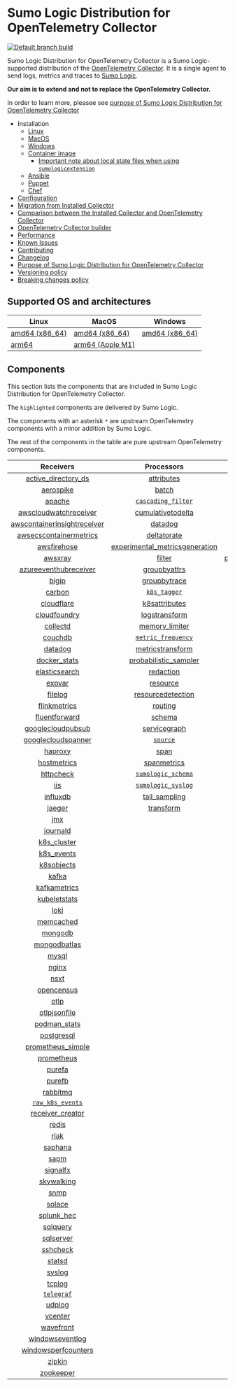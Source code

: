 # Sumo Logic Distribution for OpenTelemetry Collector

[![Default branch build](https://github.com/SumoLogic/sumologic-otel-collector/actions/workflows/dev_builds.yml/badge.svg)](https://github.com/SumoLogic/sumologic-otel-collector/actions/workflows/dev_builds.yml)

Sumo Logic Distribution for OpenTelemetry Collector is a Sumo Logic-supported distribution of the [OpenTelemetry Collector][otc_link].
It is a single agent to send logs, metrics and traces to [Sumo Logic][sumologic].

**Our aim is to extend and not to replace the OpenTelemetry Collector.**

In order to learn more, pleasee see [purpose of Sumo Logic Distribution for OpenTelemetry Collector][purpose]

[otc_link]: https://github.com/open-telemetry/opentelemetry-collector
[sumologic]: https://www.sumologic.com

- Installation
  - [Linux][linux_installation]
  - [MacOS][macos_installation]
  - [Windows][windows_installation]
  - [Container image](/docs/installation.md#container-image)
    - [Important note about local state files when using `sumologicextension`](/docs/installation.md#important-note-about-local-state-files-when-using-sumologicextension)
  - [Ansible](/docs/installation.md#ansible)
  - [Puppet](/docs/installation.md#puppet)
  - [Chef](/docs/installation.md#chef)
- [Configuration](docs/configuration.md)
- [Migration from Installed Collector](docs/migration.md)
- [Comparison between the Installed Collector and OpenTelemetry Collector](docs/comparison.md)
- [OpenTelemetry Collector builder](./otelcolbuilder/README.md)
- [Performance]
- [Known Issues][known issues]
- [Contributing](./CONTRIBUTING.md)
- [Changelog](./CHANGELOG.md)
- [Purpose of Sumo Logic Distribution for OpenTelemetry Collector][purpose]
- [Versioning policy][versioning]
- [Breaking changes policy][breaking]

[linux_installation]: https://help.sumologic.com/docs/send-data/opentelemetry-collector/install-collector-linux/
[macos_installation]: https://help.sumologic.com/docs/send-data/opentelemetry-collector/install-collector-macos/
[windows_installation]:https://help.sumologic.com/docs/send-data/opentelemetry-collector/install-collector-windows/
[performance]: https://help.sumologic.com/docs/send-data/opentelemetry-collector/#performance
[known issues]: https://help.sumologic.com/docs/send-data/opentelemetry-collector/troubleshooting-faq/#known-issues
[purpose]: https://help.sumologic.com/docs/send-data/opentelemetry-collector/sumo-logic-opentelemetry-vs-opentelemetry-upstream-relationship/
[versioning]: https://help.sumologic.com/docs/send-data/opentelemetry-collector/sumo-logic-opentelemetry-vs-opentelemetry-upstream-relationship/#versioning-policy
[breaking]: https://help.sumologic.com/docs/send-data/opentelemetry-collector/sumo-logic-opentelemetry-vs-opentelemetry-upstream-relationship/#versioning-policy

## Supported OS and architectures

| Linux                         | MacOS                         | Windows                     |
| ----------------------------- | ----------------------------- | --------------------------- |
| [amd64 (x86_64)][linux_amd64] | [amd64 (x86_64)][mac_amd64]   | [amd64 (x86_64)][win_amd64] |
| [arm64][linux_arm64]          | [arm64 (Apple M1)][mac_arm64] |                             |

[linux_amd64]: ./docs/installation.md#linux-on-amd64-x86-64
[linux_arm64]: ./docs/installation.md#linux-on-arm64
[mac_amd64]: ./docs/installation.md#macos-on-amd64-x86-64
[mac_arm64]: ./docs/installation.md#macos-on-arm64-apple-m1-x86-64
[win_amd64]: ./docs/installation.md#windows

## Components

This section lists the components that are included in Sumo Logic Distribution for OpenTelemetry Collector.

The `highlighted` components are delivered by Sumo Logic.

The components with an asterisk `*` are upstream OpenTelemetry components with a minor addition by Sumo Logic.

The rest of the components in the table are pure upstream OpenTelemetry components.

|                         Receivers                          |                          Processors                          |                Exporters                 |                    Extensions                    |              Connectors               |
| :--------------------------------------------------------: | :----------------------------------------------------------: | :--------------------------------------: | :----------------------------------------------: | :-----------------------------------: |
|      [active_directory_ds][activedirectorydsreceiver]      |              [attributes][attributesprocessor]               |         [carbon][carbonexporter]         |         [asapclient][asapauthextension]          |      [forward][forwardconnector]      |
|               [aerospike][aerospikereceiver]               |                   [batch][batchprocessor]                    |           [file][fileexporter]           |               [awsproxy][awsproxy]               |        [count][countconnector]        |
|                  [apache][apachereceiver]                  |        [`cascading_filter`][cascadingfilterprocessor]        |          [kafka][kafkaexporter]          |         [basicauth][basicauthextension]          | [servicegraph][servicegraphconnector] |
|       [awscloudwatchreceiver][awscloudwatchreceiver]       |       [cumulativetodelta][cumulativetodeltaprocessor]        |  [loadbalancing][loadbalancingexporter]  |   [bearertokenauth][bearertokenauthextension]    |  [spanmetrics][spanmetricsconnector]  |
| [awscontainerinsightreceiver][awscontainerinsightreceiver] |                 [datadog][datadogprocessor]                  |        [logging][loggingexporter]        |             [db_storage][dbstorage]              |                                       |
|  [awsecscontainermetrics][awsecscontainermetricsreceiver]  |             [deltatorate][deltatorateprocessor]              |           [otlp][otlpexporter]           |        [docker_observer][dockerobserver]         |                                       |
|             [awsfirehose][awsfirehosereceiver]             | [experimental_metricsgeneration][metricsgenerationprocessor] |       [otlphttp][otlphttpexporter]       |           [ecs_observer][ecsobserver]            |                                       |
|                 [awsxray][awsxrayreceiver]                 |                  [filter][filterprocessor]                   | [prometheusexporter][prometheusexporter] |       [ecs_task_observer][ecstaskobserver]       |                                       |
|       [azureeventhubreceiver][azureeventhubreceiver]       |            [groupbyattrs][groupbyattrsprocessor]             |     [`sumologic`][sumologicexporter]     |           [file_storage][filestorage]            |                                       |
|                   [bigip][bigipreceiver]                   |            [groupbytrace][groupbytraceprocessor]             |    [`syslogexporter`][syslogexporter]    | [headerssetterextension][headerssetterextension] |                                       |
|                  [carbon][carbonreceiver]                  |                 [`k8s_tagger`][k8sprocessor]                 |                                          |       [health_check][healthcheckextension]       |                                       |
|              [cloudflare][cloudflarereceiver]              |           [k8sattributes][k8sattributesprocessor]            |                                          |          [host_observer][hostobserver]           |                                       |
|            [cloudfoundry][cloudfoundryreceiver]            |           [logstransform][logstransformprocessor]            |                                          |         [http_forwarder][httpforwarder]          |                                       |
|                [collectd][collectdreceiver]                |           [memory_limiter][memorylimiterprocessor]           |                                          |   [jaegerremotesampling][jaegerremotesampling]   |                                       |
|                 [couchdb][couchdbreceiver]                 |        [`metric_frequency`][metricfrequencyprocessor]        |                                          |           [k8s_observer][k8sobserver]            |                                       |
|                 [datadog][datadogreceiver]                 |        [metricstransform][metricstransformprocessor]         |                                          |        [memory_ballast][ballastextension]        |                                       |
|            [docker_stats][dockerstatsreceiver]             |    [probabilistic_sampler][probabilisticsamplerprocessor]    |                                          |    [oauth2client][oauth2clientauthextension]     |                                       |
|           [elasticsearch][elasticsearchreceiver]           |               [redaction][redactionprocessor]                |                                          |            [oidc][oidcauthextension]             |                                       |
|                  [expvar][expvarreceiver]                  |                [resource][resourceprocessor]                 |                                          |             [pprof][pprofextension]              |                                       |
|                 [filelog][filelogreceiver]                 |       [resourcedetection][resourcedetectionprocessor]        |                                          |         [sigv4auth][sigv4authextension]          |                                       |
|            [flinkmetrics][flinkmetricsreceiver]            |                 [routing][routingprocessor]                  |                                          |        [`sumologic`][sumologicextension]         |                                       |
|           [fluentforward][fluentforwardreceiver]           |                  [schema][schemaprocessor]                   |                                          |            [zpages][zpagesextension]             |                                       |
|       [googlecloudpubsub][googlecloudpubsubreceiver]       |            [servicegraph][servicegraphprocessor]             |                                          |                                                  |                                       |
|      [googlecloudspanner][googlecloudspannerreceiver]      |                 [`source`][sourceprocessor]                  |                                          |                                                  |                                       |
|                 [haproxy][haproxyreceiver]                 |                    [span][spanprocessor]                     |                                          |                                                  |                                       |
|             [hostmetrics][hostmetricsreceiver]             |             [spanmetrics][spanmetricsprocessor]              |                                          |                                                  |                                       |
|               [httpcheck][httpcheckreceiver]               |        [`sumologic_schema`][sumologicschemaprocessor]        |                                          |                                                  |                                       |
|                     [iis][iisreceiver]                     |        [`sumologic_syslog`][sumologicsyslogprocessor]        |                                          |                                                  |                                       |
|                [influxdb][influxdbreceiver]                |            [tail_sampling][tailsamplingprocessor]            |                                          |                                                  |                                       |
|                  [jaeger][jaegerreceiver]                  |               [transform][transformprocessor]                |                                          |                                                  |                                       |
|                     [jmx][jmxreceiver]                     |                                                              |                                          |                                                  |                                       |
|                [journald][journaldreceiver]                |                                                              |                                          |                                                  |                                       |
|             [k8s_cluster][k8sclusterreceiver]              |                                                              |                                          |                                                  |                                       |
|              [k8s_events][k8seventsreceiver]               |                                                              |                                          |                                                  |                                       |
|              [k8sobjects][k8sobjectsreceiver]              |                                                              |                                          |                                                  |                                       |
|                   [kafka][kafkareceiver]                   |                                                              |                                          |                                                  |                                       |
|            [kafkametrics][kafkametricsreceiver]            |                                                              |                                          |                                                  |                                       |
|            [kubeletstats][kubeletstatsreceiver]            |                                                              |                                          |                                                  |                                       |
|                    [loki][lokireceiver]                    |                                                              |                                          |                                                  |                                       |
|               [memcached][memcachedreceiver]               |                                                              |                                          |                                                  |                                       |
|                 [mongodb][mongodbreceiver]                 |                                                              |                                          |                                                  |                                       |
|            [mongodbatlas][mongodbatlasreceiver]            |                                                              |                                          |                                                  |                                       |
|                   [mysql][mysqlreceiver]                   |                                                              |                                          |                                                  |                                       |
|                   [nginx][nginxreceiver]                   |                                                              |                                          |                                                  |                                       |
|                    [nsxt][nsxtreceiver]                    |                                                              |                                          |                                                  |                                       |
|              [opencensus][opencensusreceiver]              |                                                              |                                          |                                                  |                                       |
|                    [otlp][otlpreceiver]                    |                                                              |                                          |                                                  |                                       |
|            [otlpjsonfile][otlpjsonfilereceiver]            |                                                              |                                          |                                                  |                                       |
|               [podman_stats][podmanreceiver]               |                                                              |                                          |                                                  |                                       |
|              [postgresql][postgresqlreceiver]              |                                                              |                                          |                                                  |                                       |
|       [prometheus_simple][simpleprometheusreceiver]        |                                                              |                                          |                                                  |                                       |
|              [prometheus][prometheusreceiver]              |                                                              |                                          |                                                  |                                       |
|                  [purefa][purefareceiver]                  |                                                              |                                          |                                                  |                                       |
|                  [purefb][purefbreceiver]                  |                                                              |                                          |                                                  |                                       |
|                [rabbitmq][rabbitmqreceiver]                |                                                              |                                          |                                                  |                                       |
|          [`raw_k8s_events`][rawk8seventsreceiver]          |                                                              |                                          |                                                  |                                       |
|            [receiver_creator][receivercreator]             |                                                              |                                          |                                                  |                                       |
|                   [redis][redisreceiver]                   |                                                              |                                          |                                                  |                                       |
|                    [riak][riakreceiver]                    |                                                              |                                          |                                                  |                                       |
|                 [saphana][saphanareceiver]                 |                                                              |                                          |                                                  |                                       |
|                    [sapm][sapmreceiver]                    |                                                              |                                          |                                                  |                                       |
|                [signalfx][signalfxreceiver]                |                                                              |                                          |                                                  |                                       |
|              [skywalking][skywalkingreceiver]              |                                                              |                                          |                                                  |                                       |
|                    [snmp][snmpreceiver]                    |                                                              |                                          |                                                  |                                       |
|                  [solace][solacereceiver]                  |                                                              |                                          |                                                  |                                       |
|              [splunk_hec][splunkhecreceiver]               |                                                              |                                          |                                                  |                                       |
|                [sqlquery][sqlqueryreceiver]                |                                                              |                                          |                                                  |                                       |
|               [sqlserver][sqlserverreceiver]               |                                                              |                                          |                                                  |                                       |
|                [sshcheck][sshcheckreceiver]                |                                                              |                                          |                                                  |                                       |
|                  [statsd][statsdreceiver]                  |                                                              |                                          |                                                  |                                       |
|                  [syslog][syslogreceiver]                  |                                                              |                                          |                                                  |                                       |
|                  [tcplog][tcplogreceiver]                  |                                                              |                                          |                                                  |                                       |
|               [`telegraf`][telegrafreceiver]               |                                                              |                                          |                                                  |                                       |
|                  [udplog][udplogreceiver]                  |                                                              |                                          |                                                  |                                       |
|                 [vcenter][vcenterreceiver]                 |                                                              |                                          |                                                  |                                       |
|               [wavefront][wavefrontreceiver]               |                                                              |                                          |                                                  |                                       |
|         [windowseventlog][windowseventlogreceiver]         |                                                              |                                          |                                                  |                                       |
|     [windowsperfcounters][windowsperfcountersreceiver]     |                                                              |                                          |                                                  |                                       |
|                  [zipkin][zipkinreceiver]                  |                                                              |                                          |                                                  |                                       |
|               [zookeeper][zookeeperreceiver]               |                                                              |                                          |                                                  |                                       |

[activedirectorydsreceiver]: https://github.com/open-telemetry/opentelemetry-collector-contrib/tree/v0.76.3/receiver/activedirectorydsreceiver
[aerospikereceiver]: https://github.com/open-telemetry/opentelemetry-collector-contrib/tree/v0.76.3/receiver/aerospikereceiver
[apachereceiver]: https://github.com/open-telemetry/opentelemetry-collector-contrib/tree/v0.76.3/receiver/apachereceiver
[awscloudwatchreceiver]: https://github.com/open-telemetry/opentelemetry-collector-contrib/tree/v0.76.3/receiver/awscloudwatchreceiver
[awscontainerinsightreceiver]: https://github.com/open-telemetry/opentelemetry-collector-contrib/tree/v0.76.3/receiver/awscontainerinsightreceiver
[awsecscontainermetricsreceiver]: https://github.com/open-telemetry/opentelemetry-collector-contrib/tree/v0.76.3/receiver/awsecscontainermetricsreceiver
[awsfirehosereceiver]: https://github.com/open-telemetry/opentelemetry-collector-contrib/tree/v0.76.3/receiver/awsfirehosereceiver
[awsxrayreceiver]: https://github.com/open-telemetry/opentelemetry-collector-contrib/tree/v0.76.3/receiver/awsxrayreceiver
[azureeventhubreceiver]: https://github.com/open-telemetry/opentelemetry-collector-contrib/tree/v0.76.3/receiver/azureeventhubreceiver
[bigipreceiver]: https://github.com/open-telemetry/opentelemetry-collector-contrib/tree/v0.76.3/receiver/bigipreceiver
[carbonreceiver]: https://github.com/open-telemetry/opentelemetry-collector-contrib/tree/v0.76.3/receiver/carbonreceiver
[cloudfoundryreceiver]: https://github.com/open-telemetry/opentelemetry-collector-contrib/tree/v0.76.3/receiver/cloudfoundryreceiver
[cloudflarereceiver]: https://github.com/open-telemetry/opentelemetry-collector-contrib/tree/v0.76.3/receiver/cloudflarereceiver
[collectdreceiver]: https://github.com/open-telemetry/opentelemetry-collector-contrib/tree/v0.76.3/receiver/collectdreceiver
[couchdbreceiver]: https://github.com/open-telemetry/opentelemetry-collector-contrib/tree/v0.76.3/receiver/couchdbreceiver
[datadogreceiver]: https://github.com/open-telemetry/opentelemetry-collector-contrib/tree/v0.76.3/receiver/datadogreceiver
[dockerstatsreceiver]: https://github.com/open-telemetry/opentelemetry-collector-contrib/tree/v0.76.3/receiver/dockerstatsreceiver
[elasticsearchreceiver]: https://github.com/open-telemetry/opentelemetry-collector-contrib/tree/v0.76.3/receiver/elasticsearchreceiver
[expvarreceiver]: https://github.com/open-telemetry/opentelemetry-collector-contrib/tree/v0.76.3/receiver/expvarreceiver
[filelogreceiver]: https://github.com/open-telemetry/opentelemetry-collector-contrib/tree/v0.76.3/receiver/filelogreceiver
[flinkmetricsreceiver]: https://github.com/open-telemetry/opentelemetry-collector-contrib/tree/v0.76.3/receiver/flinkmetricsreceiver
[fluentforwardreceiver]: https://github.com/open-telemetry/opentelemetry-collector-contrib/tree/v0.76.3/receiver/fluentforwardreceiver
[googlecloudpubsubreceiver]: https://github.com/open-telemetry/opentelemetry-collector-contrib/tree/v0.76.3/receiver/googlecloudpubsubreceiver
[googlecloudspannerreceiver]: https://github.com/open-telemetry/opentelemetry-collector-contrib/tree/v0.76.3/receiver/googlecloudspannerreceiver
[haproxyreceiver]: https://github.com/open-telemetry/opentelemetry-collector-contrib/tree/v0.76.3/receiver/haproxyreceiver
[hostmetricsreceiver]: https://github.com/open-telemetry/opentelemetry-collector-contrib/tree/v0.76.3/receiver/hostmetricsreceiver
[httpcheckreceiver]: https://github.com/open-telemetry/opentelemetry-collector-contrib/tree/v0.76.3/receiver/httpcheckreceiver
[iisreceiver]: https://github.com/open-telemetry/opentelemetry-collector-contrib/tree/v0.76.3/receiver/iisreceiver
[influxdbreceiver]: https://github.com/open-telemetry/opentelemetry-collector-contrib/tree/v0.76.3/receiver/influxdbreceiver
[jaegerreceiver]: https://github.com/open-telemetry/opentelemetry-collector-contrib/tree/v0.76.3/receiver/jaegerreceiver
[jmxreceiver]: https://github.com/open-telemetry/opentelemetry-collector-contrib/tree/v0.76.3/receiver/jmxreceiver
[journaldreceiver]: https://github.com/open-telemetry/opentelemetry-collector-contrib/tree/v0.76.3/receiver/journaldreceiver
[k8sclusterreceiver]: https://github.com/open-telemetry/opentelemetry-collector-contrib/tree/v0.76.3/receiver/k8sclusterreceiver
[k8seventsreceiver]: https://github.com/open-telemetry/opentelemetry-collector-contrib/tree/v0.76.3/receiver/k8seventsreceiver
[k8sobjectsreceiver]: https://github.com/open-telemetry/opentelemetry-collector-contrib/tree/v0.76.3/receiver/k8sobjectsreceiver
[kafkareceiver]: https://github.com/open-telemetry/opentelemetry-collector-contrib/tree/v0.76.3/receiver/kafkareceiver
[kafkametricsreceiver]: https://github.com/open-telemetry/opentelemetry-collector-contrib/tree/v0.76.3/receiver/kafkametricsreceiver
[kubeletstatsreceiver]: https://github.com/open-telemetry/opentelemetry-collector-contrib/tree/v0.76.3/receiver/kubeletstatsreceiver
[lokireceiver]: https://github.com/open-telemetry/opentelemetry-collector-contrib/tree/v0.76.3/receiver/lokireceiver
[memcachedreceiver]: https://github.com/open-telemetry/opentelemetry-collector-contrib/tree/v0.76.3/receiver/memcachedreceiver
[mongodbreceiver]: https://github.com/open-telemetry/opentelemetry-collector-contrib/tree/v0.76.3/receiver/mongodbreceiver
[mongodbatlasreceiver]: https://github.com/open-telemetry/opentelemetry-collector-contrib/tree/v0.76.3/receiver/mongodbatlasreceiver
[mysqlreceiver]: https://github.com/open-telemetry/opentelemetry-collector-contrib/tree/v0.76.3/receiver/mysqlreceiver
[nginxreceiver]: https://github.com/open-telemetry/opentelemetry-collector-contrib/tree/v0.76.3/receiver/nginxreceiver
[nsxtreceiver]: https://github.com/open-telemetry/opentelemetry-collector-contrib/tree/v0.76.3/receiver/nsxtreceiver
[opencensusreceiver]: https://github.com/open-telemetry/opentelemetry-collector-contrib/tree/v0.76.3/receiver/opencensusreceiver
[otlpreceiver]: https://github.com/open-telemetry/opentelemetry-collector/tree/v0.76.0/receiver/otlpreceiver
[otlpjsonfilereceiver]: https://github.com/open-telemetry/opentelemetry-collector-contrib/tree/v0.76.3/receiver/otlpjsonfilereceiver
[podmanreceiver]: https://github.com/open-telemetry/opentelemetry-collector-contrib/tree/v0.76.3/receiver/podmanreceiver
[postgresqlreceiver]: https://github.com/open-telemetry/opentelemetry-collector-contrib/tree/v0.76.3/receiver/postgresqlreceiver
[simpleprometheusreceiver]: https://github.com/open-telemetry/opentelemetry-collector-contrib/tree/v0.76.3/receiver/simpleprometheusreceiver
[prometheusreceiver]: https://github.com/open-telemetry/opentelemetry-collector-contrib/tree/v0.76.3/receiver/prometheusreceiver
[purefareceiver]: https://github.com/open-telemetry/opentelemetry-collector-contrib/tree/v0.76.3/receiver/purefareceiver
[purefbreceiver]: https://github.com/open-telemetry/opentelemetry-collector-contrib/tree/v0.76.3/receiver/purefbreceiver
[rabbitmqreceiver]: https://github.com/open-telemetry/opentelemetry-collector-contrib/tree/v0.76.3/receiver/rabbitmqreceiver
[rawk8seventsreceiver]: ./pkg/receiver/rawk8seventsreceiver
[receivercreator]: https://github.com/open-telemetry/opentelemetry-collector-contrib/tree/v0.76.3/receiver/receivercreator
[redisreceiver]: https://github.com/open-telemetry/opentelemetry-collector-contrib/tree/v0.76.3/receiver/redisreceiver
[riakreceiver]: https://github.com/open-telemetry/opentelemetry-collector-contrib/tree/v0.76.3/receiver/riakreceiver
[saphanareceiver]: https://github.com/open-telemetry/opentelemetry-collector-contrib/tree/v0.76.3/receiver/saphanareceiver
[sapmreceiver]: https://github.com/open-telemetry/opentelemetry-collector-contrib/tree/v0.76.3/receiver/sapmreceiver
[signalfxreceiver]: https://github.com/open-telemetry/opentelemetry-collector-contrib/tree/v0.76.3/receiver/signalfxreceiver
[skywalkingreceiver]: https://github.com/open-telemetry/opentelemetry-collector-contrib/tree/v0.76.3/receiver/skywalkingreceiver
[snmpreceiver]: https://github.com/open-telemetry/opentelemetry-collector-contrib/tree/v0.76.3/receiver/snmpreceiver
[solacereceiver]: https://github.com/open-telemetry/opentelemetry-collector-contrib/tree/v0.76.3/receiver/solacereceiver
[splunkhecreceiver]: https://github.com/open-telemetry/opentelemetry-collector-contrib/tree/v0.76.3/receiver/splunkhecreceiver
[sqlqueryreceiver]: https://github.com/open-telemetry/opentelemetry-collector-contrib/tree/v0.76.3/receiver/sqlqueryreceiver
[sqlserverreceiver]: https://github.com/open-telemetry/opentelemetry-collector-contrib/tree/v0.76.3/receiver/sqlserverreceiver
[sshcheckreceiver]: https://github.com/open-telemetry/opentelemetry-collector-contrib/tree/v0.76.3/receiver/sshcheckreceiver
[statsdreceiver]: https://github.com/open-telemetry/opentelemetry-collector-contrib/tree/v0.76.3/receiver/statsdreceiver
[syslogreceiver]: https://github.com/open-telemetry/opentelemetry-collector-contrib/tree/v0.76.3/receiver/syslogreceiver
[tcplogreceiver]: https://github.com/open-telemetry/opentelemetry-collector-contrib/tree/v0.76.3/receiver/tcplogreceiver
[telegrafreceiver]: ./pkg/receiver/telegrafreceiver
[udplogreceiver]: https://github.com/open-telemetry/opentelemetry-collector-contrib/tree/v0.76.3/receiver/udplogreceiver
[vcenterreceiver]: https://github.com/open-telemetry/opentelemetry-collector-contrib/tree/v0.76.3/receiver/vcenterreceiver
[wavefrontreceiver]: https://github.com/open-telemetry/opentelemetry-collector-contrib/tree/v0.76.3/receiver/wavefrontreceiver
[windowseventlogreceiver]: https://github.com/open-telemetry/opentelemetry-collector-contrib/tree/v0.76.3/receiver/windowseventlogreceiver
[windowsperfcountersreceiver]: https://github.com/open-telemetry/opentelemetry-collector-contrib/tree/v0.76.3/receiver/windowsperfcountersreceiver
[zipkinreceiver]: https://github.com/open-telemetry/opentelemetry-collector-contrib/tree/v0.76.3/receiver/zipkinreceiver
[zookeeperreceiver]: https://github.com/open-telemetry/opentelemetry-collector-contrib/tree/v0.76.3/receiver/zookeeperreceiver

[attributesprocessor]: https://github.com/open-telemetry/opentelemetry-collector-contrib/tree/v0.76.3/processor/attributesprocessor
[batchprocessor]: https://github.com/open-telemetry/opentelemetry-collector/tree/v0.76.0/processor/batchprocessor
[cascadingfilterprocessor]: ./pkg/processor/cascadingfilterprocessor
[cumulativetodeltaprocessor]: https://github.com/open-telemetry/opentelemetry-collector-contrib/tree/v0.76.3/processor/cumulativetodeltaprocessor
[datadogprocessor]: https://github.com/open-telemetry/opentelemetry-collector-contrib/tree/v0.76.3/processor/datadogprocessor
[deltatorateprocessor]: https://github.com/open-telemetry/opentelemetry-collector-contrib/tree/v0.76.3/processor/deltatorateprocessor
[metricsgenerationprocessor]: https://github.com/open-telemetry/opentelemetry-collector-contrib/tree/v0.76.3/processor/metricsgenerationprocessor
[filterprocessor]: https://github.com/open-telemetry/opentelemetry-collector-contrib/tree/v0.76.3/processor/filterprocessor
[groupbyattrsprocessor]: https://github.com/open-telemetry/opentelemetry-collector-contrib/tree/v0.76.3/processor/groupbyattrsprocessor
[groupbytraceprocessor]: https://github.com/open-telemetry/opentelemetry-collector-contrib/tree/v0.76.3/processor/groupbytraceprocessor
[k8sprocessor]: ./pkg/processor/k8sprocessor
[k8sattributesprocessor]: https://github.com/open-telemetry/opentelemetry-collector-contrib/tree/v0.76.3/processor/k8sattributesprocessor
[logstransformprocessor]: https://github.com/open-telemetry/opentelemetry-collector-contrib/tree/v0.76.3/processor/logstransformprocessor
[memorylimiterprocessor]: https://github.com/open-telemetry/opentelemetry-collector/tree/v0.76.0/processor/memorylimiterprocessor
[metricfrequencyprocessor]: ./pkg/processor/metricfrequencyprocessor
[metricstransformprocessor]: https://github.com/open-telemetry/opentelemetry-collector-contrib/tree/v0.76.3/processor/metricstransformprocessor
[probabilisticsamplerprocessor]: https://github.com/open-telemetry/opentelemetry-collector-contrib/tree/v0.76.3/processor/probabilisticsamplerprocessor
[redactionprocessor]: https://github.com/open-telemetry/opentelemetry-collector-contrib/tree/v0.76.3/processor/redactionprocessor
[resourceprocessor]: https://github.com/open-telemetry/opentelemetry-collector-contrib/tree/v0.76.3/processor/resourceprocessor
[resourcedetectionprocessor]: https://github.com/open-telemetry/opentelemetry-collector-contrib/tree/v0.76.3/processor/resourcedetectionprocessor
[routingprocessor]: https://github.com/open-telemetry/opentelemetry-collector-contrib/tree/v0.76.3/processor/routingprocessor
[schemaprocessor]: https://github.com/open-telemetry/opentelemetry-collector-contrib/tree/v0.76.3/processor/schemaprocessor
[servicegraphprocessor]: https://github.com/open-telemetry/opentelemetry-collector-contrib/tree/v0.76.3/processor/servicegraphprocessor
[sourceprocessor]: ./pkg/processor/sourceprocessor
[spanprocessor]: https://github.com/open-telemetry/opentelemetry-collector-contrib/tree/v0.76.3/processor/spanprocessor
[spanmetricsprocessor]: https://github.com/open-telemetry/opentelemetry-collector-contrib/tree/v0.76.3/processor/spanmetricsprocessor
[sumologicschemaprocessor]: ./pkg/processor/sumologicschemaprocessor
[sumologicsyslogprocessor]: ./pkg/processor/sumologicsyslogprocessor
[tailsamplingprocessor]: https://github.com/open-telemetry/opentelemetry-collector-contrib/tree/v0.76.3/processor/tailsamplingprocessor
[transformprocessor]: https://github.com/open-telemetry/opentelemetry-collector-contrib/tree/v0.76.3/processor/transformprocessor

[carbonexporter]: https://github.com/open-telemetry/opentelemetry-collector-contrib/tree/v0.76.3/exporter/carbonexporter
[fileexporter]: https://github.com/open-telemetry/opentelemetry-collector-contrib/tree/v0.76.3/exporter/fileexporter
[kafkaexporter]: https://github.com/open-telemetry/opentelemetry-collector-contrib/tree/v0.76.3/exporter/kafkaexporter
[loadbalancingexporter]: https://github.com/open-telemetry/opentelemetry-collector-contrib/tree/v0.76.3/exporter/loadbalancingexporter
[loggingexporter]: https://github.com/open-telemetry/opentelemetry-collector/tree/v0.76.0/exporter/loggingexporter
[otlpexporter]: https://github.com/open-telemetry/opentelemetry-collector/tree/v0.76.0/exporter/otlpexporter
[otlphttpexporter]: https://github.com/open-telemetry/opentelemetry-collector/tree/v0.76.0/exporter/otlphttpexporter
[prometheusexporter]: https://github.com/open-telemetry/opentelemetry-collector-contrib/tree/v0.76.3/exporter/prometheusexporter
[sumologicexporter]: ./pkg/exporter/sumologicexporter
[syslogexporter]: ./pkg/exporter/syslogexporter

[asapauthextension]: https://github.com/open-telemetry/opentelemetry-collector-contrib/tree/v0.76.3/extension/asapauthextension
[awsproxy]: https://github.com/open-telemetry/opentelemetry-collector-contrib/tree/v0.76.3/extension/awsproxy
[basicauthextension]: https://github.com/open-telemetry/opentelemetry-collector-contrib/tree/v0.76.3/extension/basicauthextension
[bearertokenauthextension]: https://github.com/open-telemetry/opentelemetry-collector-contrib/tree/v0.76.3/extension/bearertokenauthextension
[dbstorage]: https://github.com/open-telemetry/opentelemetry-collector-contrib/tree/v0.76.3/extension/storage/dbstorage
[dockerobserver]: https://github.com/open-telemetry/opentelemetry-collector-contrib/tree/v0.76.3/extension/observer/dockerobserver
[ecsobserver]: https://github.com/open-telemetry/opentelemetry-collector-contrib/tree/v0.76.3/extension/observer/ecsobserver
[ecstaskobserver]: https://github.com/open-telemetry/opentelemetry-collector-contrib/tree/v0.76.3/extension/observer/ecstaskobserver
[filestorage]: https://github.com/open-telemetry/opentelemetry-collector-contrib/tree/v0.76.3/extension/storage/filestorage
[headerssetterextension]: https://github.com/open-telemetry/opentelemetry-collector-contrib/tree/v0.76.3/extension/headerssetterextension
[healthcheckextension]: https://github.com/open-telemetry/opentelemetry-collector-contrib/tree/v0.76.3/extension/healthcheckextension
[hostobserver]: https://github.com/open-telemetry/opentelemetry-collector-contrib/tree/v0.76.3/extension/observer/hostobserver
[httpforwarder]: https://github.com/open-telemetry/opentelemetry-collector-contrib/tree/v0.76.3/extension/httpforwarder
[jaegerremotesampling]: https://github.com/open-telemetry/opentelemetry-collector-contrib/tree/v0.76.3/extension/jaegerremotesampling
[k8sobserver]: https://github.com/open-telemetry/opentelemetry-collector-contrib/tree/v0.76.3/extension/observer/k8sobserver
[ballastextension]: https://github.com/open-telemetry/opentelemetry-collector/tree/v0.76.0/extension/ballastextension
[oauth2clientauthextension]: https://github.com/open-telemetry/opentelemetry-collector-contrib/tree/v0.76.3/extension/oauth2clientauthextension
[oidcauthextension]: https://github.com/open-telemetry/opentelemetry-collector-contrib/tree/v0.76.3/extension/oidcauthextension
[pprofextension]: https://github.com/open-telemetry/opentelemetry-collector-contrib/tree/v0.76.3/extension/pprofextension
[sigv4authextension]: https://github.com/open-telemetry/opentelemetry-collector-contrib/tree/v0.76.3/extension/sigv4authextension
[sumologicextension]: ./pkg/extension/sumologicextension
[zpagesextension]: https://github.com/open-telemetry/opentelemetry-collector/tree/v0.76.0/extension/zpagesextension

[forwardconnector]: https://github.com/open-telemetry/opentelemetry-collector/tree/v0.76.0/connector/forwardconnector
[countconnector]: https://github.com/open-telemetry/opentelemetry-collector-contrib/tree/v0.76.3/connector/countconnector
[servicegraphconnector]: https://github.com/open-telemetry/opentelemetry-collector-contrib/tree/v0.76.3/connector/servicegraphconnector
[spanmetricsconnector]: https://github.com/open-telemetry/opentelemetry-collector-contrib/tree/v0.76.3/connector/spanmetricsconnector
